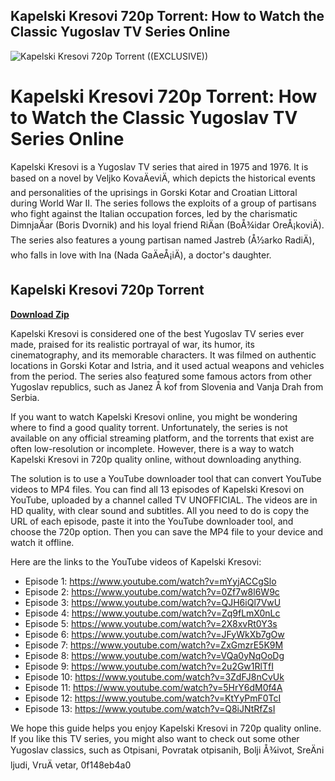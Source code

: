 ## Kapelski Kresovi 720p Torrent: How to Watch the Classic Yugoslav TV Series Online

 
![Kapelski Kresovi 720p Torrent ((EXCLUSIVE))](https://3fc4ed44-3fbc-419a-97a1-a29742511391.selcdn.net/coub_storage/coub/simple/cw_timeline_pic/5887246f241/e133c8c7daed888b0db9f/med_1639696635_image.jpg)

 
# Kapelski Kresovi 720p Torrent: How to Watch the Classic Yugoslav TV Series Online
  
Kapelski Kresovi is a Yugoslav TV series that aired in 1975 and 1976. It is based on a novel by Veljko KovaÄeviÄ, which depicts the historical events and personalities of the uprisings in Gorski Kotar and Croatian Littoral during World War II. The series follows the exploits of a group of partisans who fight against the Italian occupation forces, led by the charismatic DimnjaÄar (Boris Dvornik) and his loyal friend RiÄan (BoÅ¾idar OreÅ¡koviÄ). The series also features a young partisan named Jastreb (Å½arko RadiÄ), who falls in love with Ina (Nada GaÄeÅ¡iÄ), a doctor's daughter.
 
## Kapelski Kresovi 720p Torrent


[**Download Zip**](https://www.google.com/url?q=https%3A%2F%2Ffancli.com%2F2tKD6U&sa=D&sntz=1&usg=AOvVaw3cHr5eKB-q66cyBeC3Sz0D)

  
Kapelski Kresovi is considered one of the best Yugoslav TV series ever made, praised for its realistic portrayal of war, its humor, its cinematography, and its memorable characters. It was filmed on authentic locations in Gorski Kotar and Istria, and it used actual weapons and vehicles from the period. The series also featured some famous actors from other Yugoslav republics, such as Janez Å kof from Slovenia and Vanja Drah from Serbia.
  
If you want to watch Kapelski Kresovi online, you might be wondering where to find a good quality torrent. Unfortunately, the series is not available on any official streaming platform, and the torrents that exist are often low-resolution or incomplete. However, there is a way to watch Kapelski Kresovi in 720p quality online, without downloading anything.
  
The solution is to use a YouTube downloader tool that can convert YouTube videos to MP4 files. You can find all 13 episodes of Kapelski Kresovi on YouTube, uploaded by a channel called TV UNOFFICIAL. The videos are in HD quality, with clear sound and subtitles. All you need to do is copy the URL of each episode, paste it into the YouTube downloader tool, and choose the 720p option. Then you can save the MP4 file to your device and watch it offline.
  
Here are the links to the YouTube videos of Kapelski Kresovi:
  
- Episode 1: https://www.youtube.com/watch?v=mYyjACCgSlo
- Episode 2: https://www.youtube.com/watch?v=0Zf7w8l6W9c
- Episode 3: https://www.youtube.com/watch?v=QJH6iQl7VwU
- Episode 4: https://www.youtube.com/watch?v=Zq9fLmX0nLc
- Episode 5: https://www.youtube.com/watch?v=2X8xvRt0Y3s
- Episode 6: https://www.youtube.com/watch?v=JFyWkXb7gOw
- Episode 7: https://www.youtube.com/watch?v=ZxGmzrE5K9M
- Episode 8: https://www.youtube.com/watch?v=VQa0yNqOoDg
- Episode 9: https://www.youtube.com/watch?v=2u2Gw1RlTfI
- Episode 10: https://www.youtube.com/watch?v=3ZdFJ8nCvUk
- Episode 11: https://www.youtube.com/watch?v=5HrY6dM0f4A
- Episode 12: https://www.youtube.com/watch?v=KtYyPmF0TcI
- Episode 13: https://www.youtube.com/watch?v=Q8iJNtRfZsI

We hope this guide helps you enjoy Kapelski Kresovi in 720p quality online. If you like this TV series, you might also want to check out some other Yugoslav classics, such as Otpisani, Povratak otpisanih, Bolji Å¾ivot, SreÄni ljudi, VruÄ vetar,
 0f148eb4a0
